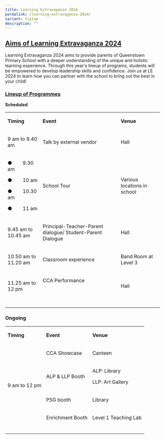 ```yaml
---
title: Learning Extravaganza 2024
permalink: /learning-extravaganza-2024/
variant: tiptap
description: ""
---
```

<h2><strong><u>Aims of Learning Extravaganza 2024</u></strong></h2>
<p>Learning Extravaganza 2024 aims to provide parents of Queenstown Primary
School with a deeper understanding of the unique and holistic learning
experience. Through this year's lineup of programs, students will be empowered
to develop leadership skills and confidence. Join us at LE 2024 to learn
how you can partner with the school to bring out the best in your child!</p>
<h3><strong><u>Lineup of Programmes</u></strong></h3>
<p><strong>Scheduled</strong>
</p>
<table>
<tbody>
<tr>
<td rowspan="1" colspan="1">
<p><strong>Timing</strong>
</p>
</td>
<td rowspan="1" colspan="1">
<p><strong>Event</strong>
</p>
</td>
<td rowspan="1" colspan="1">
<p><strong>Venue</strong>
</p>
</td>
</tr>
<tr>
<td rowspan="1" colspan="1">
<p>9 am to 9.40 am</p>
</td>
<td rowspan="1" colspan="1">
<p>Talk by external vendor</p>
</td>
<td rowspan="1" colspan="1">
<p>Hall</p>
</td>
</tr>
<tr>
<td rowspan="1" colspan="1">
<p>●&nbsp;&nbsp;&nbsp;&nbsp;&nbsp;&nbsp;&nbsp; 9.30 am</p>
<p>●&nbsp;&nbsp;&nbsp;&nbsp;&nbsp;&nbsp;&nbsp; 10 am</p>
<p>●&nbsp;&nbsp;&nbsp;&nbsp;&nbsp;&nbsp;&nbsp; 10.30 am</p>
<p>●&nbsp;&nbsp;&nbsp;&nbsp;&nbsp;&nbsp;&nbsp; 11 am</p>
</td>
<td rowspan="1" colspan="1">
<p>School Tour</p>
</td>
<td rowspan="1" colspan="1">
<p>Various locations in school</p>
</td>
</tr>
<tr>
<td rowspan="1" colspan="1">
<p>9.45 am to 10.45 am</p>
</td>
<td rowspan="1" colspan="1">
<p>Principal-Teacher-Parent dialogue/ Student-Parent Dialogue</p>
</td>
<td rowspan="1" colspan="1">
<p>Hall</p>
</td>
</tr>
<tr>
<td rowspan="1" colspan="1">
<p>10.50 am to 11.20 am</p>
</td>
<td rowspan="1" colspan="1">
<p>Classroom experience</p>
</td>
<td rowspan="1" colspan="1">
<p>Band Room at Level 3</p>
</td>
</tr>
<tr>
<td rowspan="1" colspan="1">
<p>11.25 am to 12 pm</p>
</td>
<td rowspan="1" colspan="1">
<p>CCA Performance</p>
<p>&nbsp;</p>
</td>
<td rowspan="1" colspan="1">
<p>Hall</p>
</td>
</tr>
<tr>
<td rowspan="1" colspan="1">
<p></p>
</td>
<td rowspan="1" colspan="1">
<p></p>
</td>
<td rowspan="1" colspan="1">
<p></p>
</td>
</tr>
</tbody>
</table>
<p></p>
<h3><strong>Ongoing</strong></h3>
<table>
<tbody>
<tr>
<td rowspan="1" colspan="1">
<p><strong>Timing</strong>
</p>
</td>
<td rowspan="1" colspan="1">
<p><strong>Event</strong>
</p>
</td>
<td rowspan="1" colspan="1">
<p><strong>Venue</strong>
</p>
</td>
</tr>
<tr>
<td rowspan="4" colspan="1">
<p>9 am to 12 pm</p>
</td>
<td rowspan="1" colspan="1">
<p>CCA Showcase</p>
</td>
<td rowspan="1" colspan="1">
<p>Canteen</p>
</td>
</tr>
<tr>
<td rowspan="1" colspan="1">
<p>ALP &amp; LLP Booth</p>
</td>
<td rowspan="1" colspan="1">
<p>ALP: Library</p>
<p>LLP: Art Gallery</p>
</td>
</tr>
<tr>
<td rowspan="1" colspan="1">
<p>PSG booth</p>
</td>
<td rowspan="1" colspan="1">
<p>Library</p>
</td>
</tr>
<tr>
<td rowspan="1" colspan="1">
<p>Enrichment Booth</p>
</td>
<td rowspan="1" colspan="1">
<p>Level 1 Teaching Lab</p>
</td>
</tr>
<tr>
<td rowspan="1" colspan="1">
<p></p>
</td>
<td rowspan="1" colspan="1">
<p></p>
</td>
<td rowspan="1" colspan="1">
<p></p>
</td>
</tr>
</tbody>
</table>
<p></p>